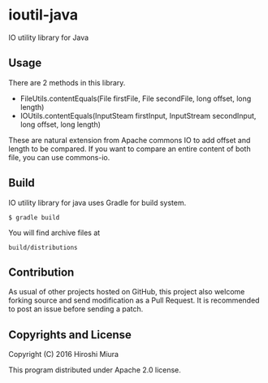# ioutil-java
IO utility library for Java

## Usage

There are 2 methods in this library.

- FileUtils.contentEquals(File firstFile, File secondFile, long offset, long length)
- IOUtils.contentEquals(InputSteam firstInput, InputStream secondInput, long offset, long length)

These are natural extension from Apache commons IO to add offset and length to be compared.
If you want to compare an entire content of both file, you can use commons-io.

## Build

IO utility library for java uses Gradle for build system.

```
$ gradle build
```

You will find archive files at

```
build/distributions
```

## Contribution

As usual of other projects hosted on GitHub, this project also welcome
forking source and send modification as a Pull Request.
It is recommended to post an issue before sending a patch.


## Copyrights and License

Copyright (C) 2016 Hiroshi Miura

This program distributed under Apache 2.0 license.

